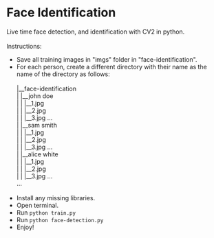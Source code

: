 # Face Identification
Live time face detection, and identification with CV2 in python.<br/><br/>
Instructions:
- Save all training images in "imgs" folder in "face-identification".
- For each person, create a different directory with their name as the name of the directory as follows:<br/><br/>
|__face-identification<br/>
|  |__john doe<br/>
|  |  |__1.jpg<br/>
|  |  |__2.jpg<br/>
|  |  |__3.jpg ...<br/>
|  |__sam smith<br/>
|  |  |__1.jpg<br/>
|  |  |__2.jpg<br/>
|  |  |__3.jpg ...<br/>
|  |__alice white<br/>
|  |  |__1.jpg<br/>
|  |  |__2.jpg<br/>
|  |  |__3.jpg ...<br/>
...<br/><br/>
- Install any missing libraries.
- Open terminal.
- Run `python train.py`
- Run `python face-detection.py`
- Enjoy!
